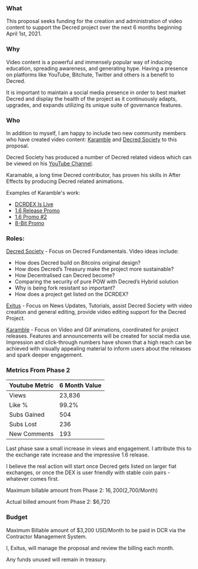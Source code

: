 ### What

This proposal seeks funding for the creation and administration of video content to support the Decred project over the next 6 months beginning April 1st, 2021.

### Why

Video content is a powerful and immensely popular way of inducing education, spreading awareness, and generating hype. Having a presence on platforms like YouTube, Bitchute, Twitter and others is a benefit to Decred.

It is important to maintain a social media presence in order to best market Decred and display the health of the project as it continuously adapts, upgrades, and expands utilizing its unique suite of governance features.

### Who

In addition to myself, I am happy to include two new community members who have created video content: [Karamble](https://twitter.com/karamblez) and [Decred Society](https://twitter.com/DecredSociety) to this proposal.

Decred Society has produced a number of Decred related videos which can be viewed on his [YouTube Channel](https://www.youtube.com/c/DecredSociety/featured).

Karamable, a long time Decred contributor, has proven his skills in After Effects by producing Decred related animations. 

Examples of Karamble's work:

- [DCRDEX Is Live](https://www.youtube.com/watch?v=XwGJyRBjdtM)
- [1.6 Release Promo](https://twitter.com/karamblez/status/1356921573647745024)
- [1.6 Promo #2](https://twitter.com/karamblez/status/1324812207222304770)
- [8-Bit Promo](https://twitter.com/karamblez/status/1353843046606106628)



### Roles:

[Decred Society](https://twitter.com/DecredSociety) - Focus on Decred Fundamentals. Video ideas include:

- How does De­cred build on Bit­coins ori­gin­al design?
- How does De­cred’s Treas­ury make the pro­ject more sus­tain­able?
- How De­cent­ral­ised can De­cred be­come?
- Com­par­ing the se­cur­ity of pure POW with De­cred’s Hy­brid solu­tion
- Why is be­ing fork res­ist­ant so im­port­ant?
-  How does a pro­ject get lis­ted on the DCR­DEX?

[Exitus](https://twitter.com/exitusdcr) - Focus on News Updates, Tutorials, assist Decred Society with video creation and general editing, provide video editing support for the Decred Project.

[Karamble](https://twitter.com/karamblez) - Focus on Video and Gif animations, coordinated for project releases. Features and announcements will be created for social media use. Impression and click-through numbers have shown that a high reach can be achieved with visually appealing material to inform users about the releases and spark deeper engagement.



### Metrics From Phase 2

| Youtube Metric | 6 Month Value |
|----------------|---------------|
| Views          | 23,836        |
| Like %         | 99.2%         |
| Subs Gained    | 504           |
| Subs Lost      | 236           |
| New Comments   | 193           |

Last phase saw a small increase in views and engagement. I attribute this to the exchange rate increase and the impressive 1.6 release.

I believe the real action will start once Decred gets listed on larger fiat exchanges, or once the DEX is user friendly with stable coin pairs - whatever comes first.

Maximum billable amount from Phase 2: $16,200 ($2,700/Month)

Actual billed amount from Phase 2: $6,720

### Budget

Maximum Billable amount of $3,200 USD/Month to be paid in DCR via the Contractor Management System. 

I, Exitus, will manage the proposal and review the billing each month.

Any funds unused will remain in treasury.



